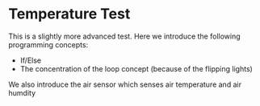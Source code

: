 # Temperature Test

This is a slightly more advanced test. Here we introduce the following programming concepts:

* If/Else
* The concentration of the loop concept (because of the flipping lights)

We also introduce the air sensor which senses air temperature and air humdity 
